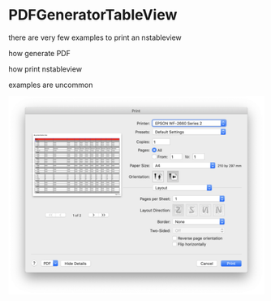 # PDFGeneratorTableView

there are very few examples to print an nstableview

how generate PDF

how print nstableview

examples are uncommon

![alt tag](https://github.com/thierryH91200/PDFGeneratorTableView/blob/master/screenshots/CaptureEcran1.png)
